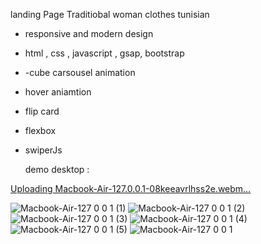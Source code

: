 landing Page Traditiobal woman clothes tunisian 
- responsive and modern design
- html , css , javascript , gsap, bootstrap
- -cube carsousel animation
- hover aniamtion
- flip card
- flexbox
- swiperJs

  demo desktop :



[Uploading Macbook-Air-127.0.0.1-08keeavrlhss2e.webm…]()





 ![Macbook-Air-127 0 0 1 (1)](https://github.com/user-attachments/assets/9e6ba35d-b642-46f7-bff8-40f09d7a417a)
![Macbook-Air-127 0 0 1 (2)](https://github.com/user-attachments/assets/dcd8efef-2690-4103-89a6-85b79c919c1e)
![Macbook-Air-127 0 0 1 (3)](https://github.com/user-attachments/assets/1047aca0-4662-4e9c-b6fd-b489c11e7d4a)
![Macbook-Air-127 0 0 1 (4)](https://github.com/user-attachments/assets/990c9246-9872-4047-8dfb-f3f5abb071ce)
![Macbook-Air-127 0 0 1 (5)](https://github.com/user-attachments/assets/95bcc1a4-b541-4bf0-9b1e-217dd0986206)
![Macbook-Air-127 0 0 1](https://github.com/user-attachments/assets/c53f97dc-51bc-472b-af62-2e0f119be98e)


